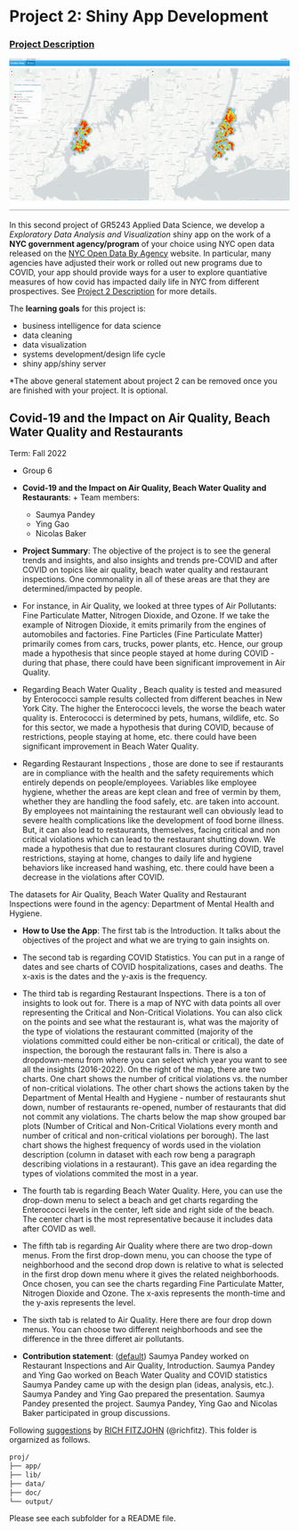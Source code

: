 # Project 2: Shiny App Development

### [Project Description](doc/project2_desc.md)

![screenshot](doc/figs/map.jpg)

In this second project of GR5243 Applied Data Science, we develop a *Exploratory Data Analysis and Visualization* shiny app on the work of a **NYC government agency/program** of your choice using NYC open data released on the [NYC Open Data By Agency](https://opendata.cityofnewyork.us/data/) website. In particular, many agencies have adjusted their work or rolled out new programs due to COVID, your app should provide ways for a user to explore quantiative measures of how covid has impacted daily life in NYC from different prospectives. See [Project 2 Description](doc/project2_desc.md) for more details.  

The **learning goals** for this project is:

- business intelligence for data science
- data cleaning
- data visualization
- systems development/design life cycle
- shiny app/shiny server

*The above general statement about project 2 can be removed once you are finished with your project. It is optional.

## Covid-19 and the Impact on Air Quality, Beach Water Quality and Restaurants
Term: Fall 2022

+ Group 6
+ **Covid-19 and the Impact on Air Quality, Beach Water Quality and Restaurants**: + Team members:
	+ Saumya Pandey
	+ Ying Gao
	+ Nicolas Baker

+ **Project Summary**: The objective of the project is to see the general trends and insights, and also insights and trends pre-COVID and after COVID on topics like air quality, beach water quality and restaurant inspections. One commonality in all of these areas are that they are determined/impacted by people. 
+ For instance, in Air Quality, we looked at three types of Air Pollutants: Fine Particulate Matter, Nitrogen Dioxide, and Ozone. If we take the example of Nitrogen Dioxide, it emits primarily from the engines of automobiles and factories. Fine Particles (Fine Particulate Matter) primarily comes from cars, trucks, power plants, etc. Hence, our group made a hypothesis that since people stayed at home during COVID - during that phase, there could have been significant improvement in Air Quality. 
+ Regarding Beach Water Quality , Beach quality is tested and measured by Enterococci sample results collected from different beaches in New York City. The higher the Enterococci levels, the worse the beach water quality is. Enterococci is determined by pets, humans, wildlife, etc. So for this sector, we made a hypothesis that during COVID, because of restrictions, people staying at home, etc. there could have been significant improvement in Beach Water Quality.
+ Regarding Restaurant Inspections , those are done to see if restaurants are in compliance with the health and the safety requirements which entirely depends on people/employees. Variables like employee hygiene, whether the areas are kept clean and free of vermin by them, whether they are handling the food safely, etc. are taken into account. By employees not maintaining the restaurant well can obviously lead to severe health complications like the development of food borne illness. But, it can also lead to restaurants, themselves, facing critical and non critical violations which can lead to the restaurant shutting down. We made a hypothesis that due to restaurant closures during COVID, travel restrictions, staying at home, changes to daily life and hygiene behaviors like increased hand washing, etc. there could have been a decrease in the violations after COVID.

The datasets for Air Quality, Beach Water Quality and Restaurant Inspections were found in the agency: Department of Mental Health and Hygiene.

+ **How to Use the App**: The first tab is the Introduction. It talks about the objectives of the project and what we are trying to gain insights on.
+ The second tab is regarding COVID Statistics. You can put in a range of dates and see charts of COVID hospitalizations, cases and deaths. The x-axis is the dates and the y-axis is the frequency.
+ The third tab is regarding Restaurant Inspections. There is a ton of insights to look out for. There is a map of NYC with data points all over representing the Critical and Non-Critical Violations. You can also click on the points and see what the restaurant is, what was the majority of the type of violations the restaurant committed (majority of the violations committed could either be non-critical or critical), the date of inspection, the borough the restaurant falls in. There is also a dropdown-menu from where you can select which year you want to see all the insights (2016-2022). On the right of the map, there are two charts. One chart shows the number of critical violations vs. the number of non-critical violations. The other chart shows the actions taken by the Department of Mental Health and Hygiene - number of restaurants shut down, number of restaurants re-opened, number of restaurants that did not commit any violations. The charts below the map show grouped bar plots (Number of Critical and Non-Critical Violations every month and number of critical and non-critical violations per borough). The last chart shows the highest frequency of words used in the violation description (column in dataset with each row beng a paragraph describing violations in a restaurant). This gave an idea regarding the types of violations commited the most in a year. 
+ The fourth tab is regarding Beach Water Quality. Here, you can use the drop-down menu to select a beach and get charts regarding the Enterococci levels in the center, left side and right side of the beach. The center chart is the most representative because it includes data after COVID as well.
+ The fifth tab is regarding Air Quality where there are two drop-down menus. From the first drop-down menu, you can choose the type of neighborhood and the second drop down is relative to what is selected in the first drop down menu where it gives the related neighborhoods. Once chosen, you can see the charts regarding Fine Particulate Matter, Nitrogen Dioxide and Ozone. The x-axis represents the month-time and the y-axis represents the level.
+ The sixth tab is related to Air Quality. Here there are four drop down menus. You can choose two different neighborhoods and see the difference in the three differet air pollutants. 


+ **Contribution statement**: ([default](doc/a_note_on_contributions.md)) 
Saumya Pandey worked on Restaurant Inspections and Air Quality, Introduction. Saumya Pandey and Ying Gao worked on Beach Water Quality and COVID statistics
Saumya Pandey came up with the design plan (ideas, analysis, etc.). Saumya Pandey and Ying Gao prepared the presentation. Saumya Pandey presented the project. Saumya Pandey, Ying Gao and Nicolas Baker participated in group discussions.


Following [suggestions](http://nicercode.github.io/blog/2013-04-05-projects/) by [RICH FITZJOHN](http://nicercode.github.io/about/#Team) (@richfitz). This folder is orgarnized as follows.

```
proj/
├── app/
├── lib/
├── data/
├── doc/
└── output/
```

Please see each subfolder for a README file.

